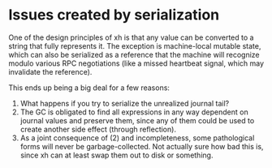 # Issues created by serialization
One of the design principles of xh is that any value can be converted to a
string that fully represents it. The exception is machine-local mutable state,
which can also be serialized as a reference that the machine will recognize
modulo various RPC negotiations (like a missed heartbeat signal, which may
invalidate the reference).

This ends up being a big deal for a few reasons:

1. What happens if you try to serialize the unrealized journal tail?
2. The GC is obligated to find all expressions in any way dependent on journal
   values and preserve them, since any of them could be used to create another
   side effect (through reflection).
3. As a joint consequence of (2) and incompleteness, some pathological forms
   will never be garbage-collected. Not actually sure how bad this is, since xh
   can at least swap them out to disk or something.
